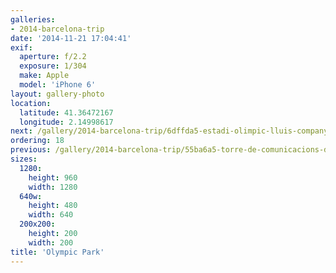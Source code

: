 ```yaml
---
galleries:
- 2014-barcelona-trip
date: '2014-11-21 17:04:41'
exif:
  aperture: f/2.2
  exposure: 1/304
  make: Apple
  model: 'iPhone 6'
layout: gallery-photo
location:
  latitude: 41.36472167
  longitude: 2.14998617
next: /gallery/2014-barcelona-trip/6dffda5-estadi-olimpic-lluis-companys
ordering: 18
previous: /gallery/2014-barcelona-trip/55ba6a5-torre-de-comunicacions-de-montjuic
sizes:
  1280:
    height: 960
    width: 1280
  640w:
    height: 480
    width: 640
  200x200:
    height: 200
    width: 200
title: 'Olympic Park'
---
```

